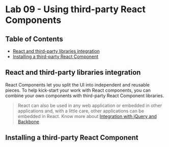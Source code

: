 # Lab 09 - Using third-party React Components 

## Table of Contents

* [React and third-party libraries integration](#react-and-third-party-libraries-integration)
* [Installing a third-party React Component](#installing-a-third-party-react-component)

## React and third-party libraries integration

React Components let you split the UI into independent and reusable pieces. To help kick-start your work with React components, you can combine your own components with third-party React Component libraries.

>React can also be used in any web application or embedded in other applications and, with a little care, other applications can be embedded in React. Know more about [Integration with jQuery and Backbone](https://reactjs.org/docs/integrating-with-other-libraries.html)

## Installing a third-party React Component

